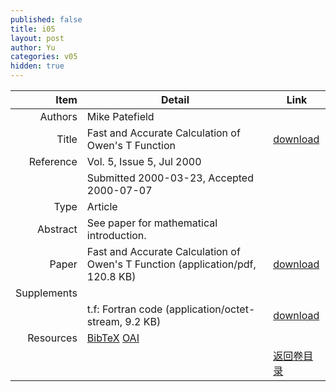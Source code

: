 ```yaml
---
published: false
title: i05
layout: post
author: Yu
categories: v05
hidden: true
---
```


| Item | Detail | Link |
|---:|---|---|
| Authors | Mike Patefield| |
| Title |Fast and Accurate Calculation of Owen's T Function | [download](http://www.jstatsoft.org/v05/i05/paper) |
| Reference |Vol. 5, Issue 5, Jul 2000 | |
| | Submitted 2000-03-23, Accepted 2000-07-07| | 
| Type | Article| |
| Abstract | See paper for mathematical introduction.| |
| Paper | Fast and Accurate Calculation of Owen's T Function  (application/pdf, 120.8 KB)| [download](http://www.jstatsoft.org/v05/i05/paper) |
| Supplements | | |
| |t.f: Fortran code  (application/octet-stream, 9.2 KB)|  [download](http://www.jstatsoft.org/v05/i05/supp/1) |
| Resources | [BibTeX](http://www.jstatsoft.org/v05/i05/bibtex) [OAI](http://www.jstatsoft.org/oai?verb=GetRecord&identifier=oai.jstatsoft/v05/i05&prefix=oai_dc)| |
| |  | [返回卷目录]({{site.baseurl}}/volume/v05.html) |
